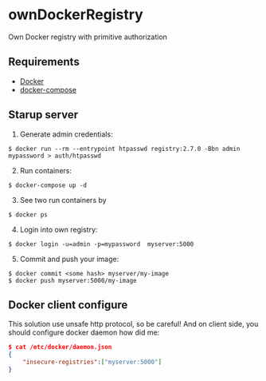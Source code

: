 # ownDockerRegistry
Own Docker registry with primitive authorization

## Requirements
- [Docker](https://docs.docker.com/install/)
- [docker-compose](https://docs.docker.com/compose/install/)

## Starup server
1. Generate admin credentials:
```console
$ docker run --rm --entrypoint htpasswd registry:2.7.0 -Bbn admin mypassword > auth/htpasswd
```
2. Run containers:
```console
$ docker-compose up -d
```
3. See two run containers by
```console
$ docker ps
```
4. Login into own registry:
```console
$ docker login -u=admin -p=mypassword  myserver:5000
```
5. Commit and push your image:
```console
$ docker commit <some hash> myserver/my-image
$ docker push myserver:5000/my-image
```

## Docker client configure
This solution use unsafe http protocol, so be careful! And on client side, you should configure docker daemon how did me:
```json
$ cat /etc/docker/daemon.json
{
    "insecure-registries":["myserver:5000"]
}

```
